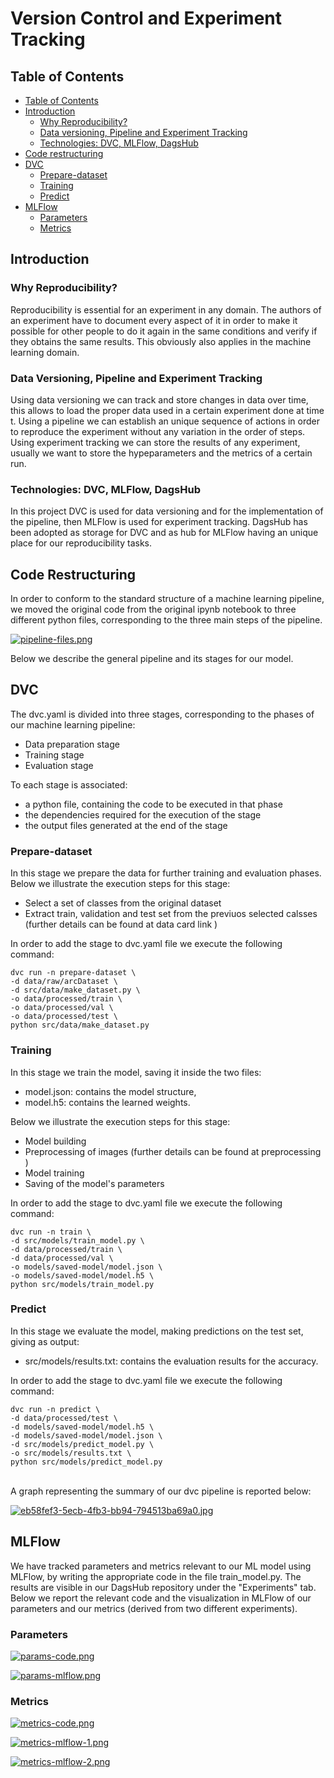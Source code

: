 
# Version Control and Experiment Tracking

## Table of Contents
- [Table of Contents](#table-of-contents)
- [Introduction](#introduction)
  - [Why Reproducibility?](#why-reproducibility)
  - [Data versioning, Pipeline and Experiment Tracking](#data-versioning-pipeline-and-experiment-tracking)
  - [Technologies: DVC, MLFlow, DagsHub](#technologies-dvc-mlflow-dagshub)
- [Code restructuring](#code-restructuring)
- [DVC](#dvc)
  - [Prepare-dataset](#prepare-dataset)
  - [Training](#training)
  - [Predict](#predict)
- [MLFlow](#mlflow)
  - [Parameters](#parameters)
  - [Metrics](#metrics)



## Introduction

### Why Reproducibility?

Reproducibility is essential for an experiment in any domain.
The authors of an experiment have to document every aspect of it in order to make it possible for other people to do it again in the same conditions and verify if they obtains the same results.
This obviously also applies in the machine learning domain.

### Data Versioning, Pipeline and Experiment Tracking

Using data versioning we can track and store changes in data over time, this allows to load the proper data used in a certain experiment done at time t.
Using a pipeline we can establish an unique sequence of actions in order to reproduce the experiment without any variation in the order of steps.
Using experiment tracking we can store the results of any experiment, usually we want to store the hypeparameters and the metrics of a certain run.

### Technologies: DVC, MLFlow, DagsHub
In this project DVC is used for data versioning and for the implementation of the pipeline, then MLFlow is used for experiment tracking.
DagsHub has been adopted as storage for DVC and as hub for MLFlow having an unique place for our reproducibility tasks.




## Code Restructuring

In order to conform to the standard structure of a machine learning pipeline, we moved the original code from the original ipynb notebook to three different python files, corresponding to the three main steps of the pipeline.


[![pipeline-files.png](https://i.postimg.cc/pLPB6YkN/pipeline-files.png)](https://postimg.cc/zVPWLh9p)

Below we describe the general pipeline and its stages for our model.

## DVC

The dvc.yaml is divided into three stages, corresponding to the phases of our machine learning pipeline:
<ul>
    <li> Data preparation stage </li>
    <li> Training stage</li>
    <li> Evaluation stage</li>
</ul>

To each stage is associated:
<ul>
    <li> a python file, containing the code to be executed in that phase </li>
    <li> the dependencies required for the execution of the stage </li>
    <li> the output files generated at the end of the stage </li>
</ul>


### Prepare-dataset 

In this stage we prepare the data for further training and evaluation phases.
Below we illustrate the execution steps for this stage: 

<ul>
    <li> Select a set of classes from the original dataset
    <li> Extract train, validation and test set from the previuos selected calsses (further details can be found at <a ref=https://github.com/se4ai2223-uniba/architectural-style-recognition/blob/main/data/README.md> data card link </a>)</li>
</ul>

In order to add the stage to dvc.yaml file we execute the following command: 

    dvc run -n prepare-dataset \
    -d data/raw/arcDataset \
    -d src/data/make_dataset.py \
    -o data/processed/train \
    -o data/processed/val \
    -o data/processed/test \
    python src/data/make_dataset.py


### Training

In this stage we train the model, saving it inside the two files: 
<ul>
  <li> model.json: contains the model structure,
  <li> model.h5: contains the learned weights.
</ul>


Below we illustrate the execution steps for this stage: 

<ul>
    <li> Model building 
    <li> Preprocessing of images (further details can be found at <a ref=https://github.com/se4ai2223-uniba/architectural-style-recognition/blob/main/models/README.md#preprocessing> preprocessing </a>)
    <li> Model training
    <li> Saving of the model's parameters
</ul>

In order to add the stage to dvc.yaml file we execute the following command: 

    dvc run -n train \
    -d src/models/train_model.py \
    -d data/processed/train \
    -d data/processed/val \
    -o models/saved-model/model.json \
    -o models/saved-model/model.h5 \
    python src/models/train_model.py 

### Predict

In this stage we evaluate the model, making predictions on the test set, giving as output: 

<ul>
  <li> src/models/results.txt: contains the evaluation results for the accuracy. 
</ul>


In order to add the stage to dvc.yaml file we execute the following command: 

    dvc run -n predict \
    -d data/processed/test \
    -d models/saved-model/model.h5 \
    -d models/saved-model/model.json \
    -d src/models/predict_model.py \
    -o src/models/results.txt \
    python src/models/predict_model.py 

<br>
A graph representing the summary of our dvc pipeline is reported below:

<br>

[![eb58fef3-5ecb-4fb3-bb94-794513ba69a0.jpg](https://i.postimg.cc/rmn8BLB6/eb58fef3-5ecb-4fb3-bb94-794513ba69a0.jpg)](https://postimg.cc/47ckcj4w)



## MLFlow

We have tracked parameters and metrics relevant to our ML model using MLFlow, by writing the appropriate code in the file train_model.py. The results are visible in our DagsHub repository under the "Experiments" tab. Below we report the relevant code and the visualization in MLFlow of our parameters and our metrics (derived from two different experiments).

### Parameters

[![params-code.png](https://i.postimg.cc/66GvKjQs/params-code.png)](https://postimg.cc/ThfwqcmQ)

[![params-mlflow.png](https://i.postimg.cc/FFjHG2RK/params-mlflow.png)](https://postimg.cc/hhtntZVF)


### Metrics

[![metrics-code.png](https://i.postimg.cc/HkKmT2xK/metrics-code.png)](https://postimg.cc/PCm9411z)

[![metrics-mlflow-1.png](https://i.postimg.cc/PqZgTn0p/metrics-mlflow-1.png)](https://postimg.cc/VSfGWpfm)

[![metrics-mlflow-2.png](https://i.postimg.cc/mrQ5KNF7/metrics-mlflow-2.png)](https://postimg.cc/PL5ywDyq)
